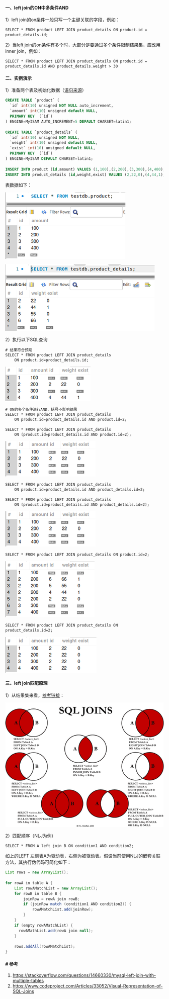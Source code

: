 #### 一、left join的ON中多条件AND

1）left join的on条件一般只写一个主键关联的字段，例如：

```mysql
SELECT * FROM product LEFT JOIN product_details ON product.id = product_details.id;
```

2）当left join的on条件有多个时，大部分是要通过多个条件限制结果集，应改用inner join，例如：

```mysql
SELECT * FROM product LEFT JOIN product_details ON product.id = product_details.id AND product_details.weight > 30
```

#### 二、实例演示

1）准备两个表及初始化数据（[语句来源](https://blog.csdn.net/guofang110/article/details/90444880)）

```sql
CREATE TABLE `product` (
  `id` int(10) unsigned NOT NULL auto_increment,
  `amount` int(10) unsigned default NULL,
  PRIMARY KEY  (`id`)
) ENGINE=MyISAM AUTO_INCREMENT=5 DEFAULT CHARSET=latin1;

CREATE TABLE `product_details` (
  `id` int(10) unsigned NOT NULL,
  `weight` int(10) unsigned default NULL,
  `exist` int(10) unsigned default NULL,
  PRIMARY KEY  (`id`)
) ENGINE=MyISAM DEFAULT CHARSET=latin1;

INSERT INTO product (id,amount) VALUES (1,100),(2,200),(3,300),(4,400);
INSERT INTO product_details (id,weight,exist) VALUES (2,22,0),(4,44,1),(5,55,0),(6,66,1);
```

表数据如下：

![image-20210528181248667](../../src/main/resources/picture/image-20210528181248667.png)

![image-20210528181335272](../../src/main/resources/picture/image-20210528181335272.png)

2）执行以下SQL查询

```mysql
# 结果符合预期
SELECT * FROM product LEFT JOIN product_details 
	ON product.id=product_details.id;
```

![image-20210528181457413](../../src/main/resources/picture/image-20210528181457413.png)



```mysql
# ON的多个条件进行AND，括号不影响结果
SELECT * FROM product LEFT JOIN product_details 
	ON product.id=product_details.id AND product.id=2;

SELECT * FROM product LEFT JOIN product_details 
	ON (product.id=product_details.id AND product.id=2);
```

![image-20210528181710452](../../src/main/resources/picture/image-20210528181710452.png)



```mysql
SELECT * FROM product LEFT JOIN product_details
	ON product.id=product_details.id AND product_details.id=2;
	
SELECT * FROM product LEFT JOIN product_details
	ON (product.id=product_details.id AND product_details.id=2);
```

![image-20210528181710452](../../src/main/resources/picture/image-20210528181710452.png)



```mysql
SELECT * FROM product LEFT JOIN product_details ON product.id=2;
```

![image-20210528182357078](../../src/main/resources/picture/image-20210528182357078.png)



```mysql
SELECT * FROM product LEFT JOIN product_details ON product_details.id=2;
```

![image-20210528182449015](../../src/main/resources/picture/image-20210528182449015.png)

#### 三、left join匹配原理

1）从结果集来看，[参考链接](https://www.codeproject.com/Articles/33052/Visual-Representation-of-SQL-Joins)：

![enter image description here](../../src/main/resources/picture/3Qp6h.png)

2）匹配顺序（NLJ为例）

```mysql
SELECT * FROM A left join B ON condition1 AND condition2;
```

如上的LEFT 左侧表A为驱动表，右侧为被驱动表。假设当前使用NLJ的嵌套关联方法，其执行伪代码可简化如下：

```java
List rows = new ArrayList();

for rowA in table A {
  	List rowAMatchList = new ArrayList();
    for rowB in table B {
        joinRow = rowA join rowB;
        if (joinRow match (condition1 AND condition2)) {
            rowAMatchList.add(joinRow);
        }
    }
    if (empty rowAMatchList) {
      rowAMathList.add(rowA join null);
    }
  
    rows.addAll(rowAMatchList);
}        
```



#### # 参考

1. https://stackoverflow.com/questions/14660330/mysql-left-join-with-multiple-tables
2. https://www.codeproject.com/Articles/33052/Visual-Representation-of-SQL-Joins

